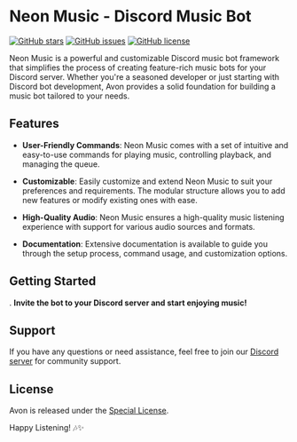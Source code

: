 # Neon Music - Discord Music Bot

[![GitHub stars](https://img.shields.io/github/stars/aadarsh0777/Neon.png)](https://github.com/aadarsh0777/Neon-Music/stargazers)
[![GitHub issues](https://img.shields.io/github/issues/aadarsh0777/Neon.png)](https://github.com/aadarsh0777/Neon-Music/issues)
[![GitHub license](https://img.shields.io/github/license/aadarsh0777/Neon.svg)](https://github.com/aadarsh0777/Neon-Music/blob/main/LICENSE)

Neon Music is a powerful and customizable Discord music bot framework that simplifies the process of creating feature-rich music bots for your Discord server. Whether you're a seasoned developer or just starting with Discord bot development, Avon provides a solid foundation for building a music bot tailored to your needs.

## Features

- **User-Friendly Commands**: Neon Music comes with a set of intuitive and easy-to-use commands for playing music, controlling playback, and managing the queue.

- **Customizable**: Easily customize and extend Neon Music to suit your preferences and requirements. The modular structure allows you to add new features or modify existing ones with ease.

- **High-Quality Audio**: Neon Music ensures a high-quality music listening experience with support for various audio sources and formats.

- **Documentation**: Extensive documentation is available to guide you through the setup process, command usage, and customization options.

## Getting Started

. **Invite the bot to your Discord server and start enjoying music!**

## Support

If you have any questions or need assistance, feel free to join our [Discord server](https://discord.gg/) for community support.

## License

Avon is released under the [Special License](https://github.com/aadarsh0777/Neon-Music/blob/main/LICENSE).

Happy Listening! 🎶✨
